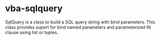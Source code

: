 # vba-sqlquery
SqlQuery is a class to build a SQL query string with bind parameters.
This class provides suport for bind named parameters and parameterized IN clause using list or tuples.
